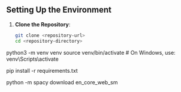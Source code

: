 ## Setting Up the Environment

1. **Clone the Repository**:

   ```bash
   git clone <repository-url>
   cd <repository-directory>

python3 -m venv venv
source venv/bin/activate  # On Windows, use: venv\Scripts\activate

pip install -r requirements.txt

python -m spacy download en_core_web_sm
